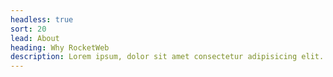 ```yaml
---
headless: true
sort: 20
lead: About
heading: Why RocketWeb
description: Lorem ipsum, dolor sit amet consectetur adipisicing elit. Maiores impedit perferendis suscipit eaque, iste dolor cupiditate blanditiis ratione.
---
```

